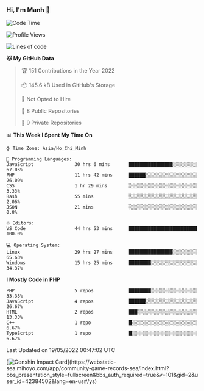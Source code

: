 ### Hi, I'm Manh 👋

<!--START_SECTION:waka-->
![Code Time](http://img.shields.io/badge/Code%20Time-0%20secs-blue)

![Profile Views](http://img.shields.io/badge/Profile%20Views-23-blue)

![Lines of code](https://img.shields.io/badge/From%20Hello%20World%20I%27ve%20Written-2%20Million%20lines%20of%20code-blue)

**🐱 My GitHub Data** 

> 🏆 151 Contributions in the Year 2022
 > 
> 📦 145.6 kB Used in GitHub's Storage 
 > 
> 🚫 Not Opted to Hire
 > 
> 📜 8 Public Repositories 
 > 
> 🔑 9 Private Repositories  
 > 
📊 **This Week I Spent My Time On** 

```text
⌚︎ Time Zone: Asia/Ho_Chi_Minh

💬 Programming Languages: 
JavaScript               30 hrs 6 mins       ████████████████░░░░░░░░░   67.05% 
PHP                      11 hrs 42 mins      ██████░░░░░░░░░░░░░░░░░░░   26.09% 
CSS                      1 hr 29 mins        ░░░░░░░░░░░░░░░░░░░░░░░░░   3.33% 
Bash                     55 mins             ░░░░░░░░░░░░░░░░░░░░░░░░░   2.06% 
JSON                     21 mins             ░░░░░░░░░░░░░░░░░░░░░░░░░   0.8%

🔥 Editors: 
VS Code                  44 hrs 53 mins      █████████████████████████   100.0%

💻 Operating System: 
Linux                    29 hrs 27 mins      ████████████████░░░░░░░░░   65.63% 
Windows                  15 hrs 25 mins      ████████░░░░░░░░░░░░░░░░░   34.37%

```

**I Mostly Code in PHP** 

```text
PHP                      5 repos             ████████░░░░░░░░░░░░░░░░░   33.33% 
JavaScript               4 repos             ██████░░░░░░░░░░░░░░░░░░░   26.67% 
HTML                     2 repos             ███░░░░░░░░░░░░░░░░░░░░░░   13.33% 
C++                      1 repo              █░░░░░░░░░░░░░░░░░░░░░░░░   6.67% 
TypeScript               1 repo              █░░░░░░░░░░░░░░░░░░░░░░░░   6.67%

```



 Last Updated on 19/05/2022 00:47:02 UTC
<!--END_SECTION:waka-->

[![Genshin Impact Card](https://api.mn07.xyz/genshin/card/42384502?)](https://webstatic-sea.mihoyo.com/app/community-game-records-sea/index.html?bbs_presentation_style=fullscreen&bbs_auth_required=true&v=101&gid=2&user_id=42384502&lang=en-us#/ys)
